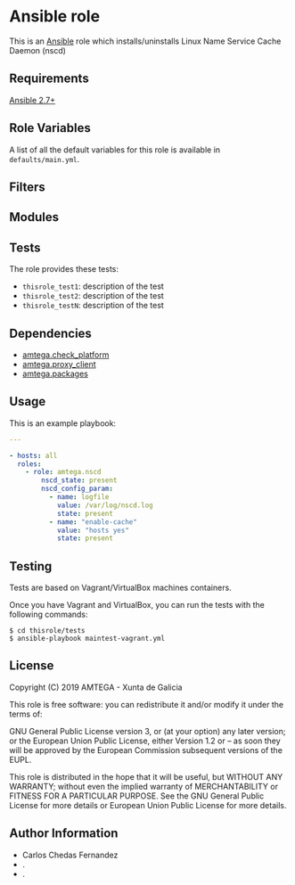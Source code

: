 # Ansible <!-- this role name --> role

This is an [Ansible](http://www.ansible.com) role which installs/uninstalls Linux Name Service Cache Daemon (nscd)

## Requirements

[Ansible 2.7+](http://docs.ansible.com/ansible/latest/intro_installation.html)

## Role Variables

<!-- A description of the settable variables for this role should go here, including any variables that are in defaults/main.yml, vars/main.yml, and any variables that can/should be set via parameters to the role. Any variables that are read from other roles and/or the global scope (ie. hostvars, group vars, etc.) should be mentioned here as well. For example: -->

A list of all the default variables for this role is available in `defaults/main.yml`.

## Filters

<!-- A description of the filters provided by the role should go here. For example: -->


## Modules

<!-- A description of the modules provided by the role should go here. For example: -->

## Tests

<!-- A description of the tests provided by the role should go here. For example: -->

The role provides these tests:

- `thisrole_test1`: description of the test
- `thisrole_test2`: description of the test
- `thisrole_testN`: description of the test

## Dependencies

<!-- A list of other roles hosted on Galaxy should go here, plus any details in regards to parameters that may need to be set for other roles, or variables that are used from other roles. For example: -->

- [amtega.check_platform](https://galaxy.ansible.com/amtega/check_platform)
- [amtega.proxy_client](https://galaxy.ansible.com/amtega/proxy_client)
- [amtega.packages](https://galaxy.ansible.com/amtega/packages)

## Usage

<!-- Including an example of how to use your role (for instance, with variables passed in as parameters) is always nice for users too. For example: -->

This is an example playbook:

```yaml
---

- hosts: all
  roles:
    - role: amtega.nscd
        nscd_state: present
        nscd_config_param:
          - name: logfile
            value: /var/log/nscd.log
            state: present
          - name: "enable-cache"
            value: "hosts yes"
            state: present

```

## Testing

<!-- A description of how to run tests of the role if available. For example: -->

Tests are based on Vagrant/VirtualBox machines containers.

Once you have Vagrant and VirtualBox, you can run the tests with the following commands:

```shell
$ cd thisrole/tests
$ ansible-playbook maintest-vagrant.yml
```

## License

Copyright (C) 2019 AMTEGA - Xunta de Galicia

This role is free software: you can redistribute it and/or modify it under the terms of:

GNU General Public License version 3, or (at your option) any later version; or the European Union Public License, either Version 1.2 or – as soon they will be approved by the European Commission ­subsequent versions of the EUPL.

This role is distributed in the hope that it will be useful, but WITHOUT ANY WARRANTY; without even the implied warranty of MERCHANTABILITY or FITNESS FOR A PARTICULAR PURPOSE.  See the GNU General Public License for more details or European Union Public License for more details.

## Author Information

- Carlos Chedas Fernandez
- <!-- author _name 2 -->.
- <!-- author _name N -->.
